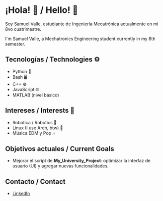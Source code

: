 # ¡Hola! 👋 / Hello! 👋
Soy Samuel Valle, estudiante de Ingeniería Mecatrónica actualmente en mi 8vo cuatrimestre.

I'm Samuel Valle, a Mechatronics Engineering student currently in my 8th semester.

## Tecnologías / Technologies ⚙️
- Python 🐍
- Bash 🖥️
- C++ ⚙️
- JavaScript 🌐
- MATLAB (nivel básico)

## Intereses / Interests 🎯
- Robótica / Robotics 🤖
- Linux (I use Arch, btw) 🐧
- Música EDM y Pop 🎶

## Objetivos actuales / Current Goals
- Mejorar el script de **My_University_Project**: optimizar la interfaz de usuario (UI) y agregar nuevas funcionalidades.

## Contacto / Contact
- [LinkedIn](https://www.linkedin.com/in/samuel-valle-hernandez-63747530b)

